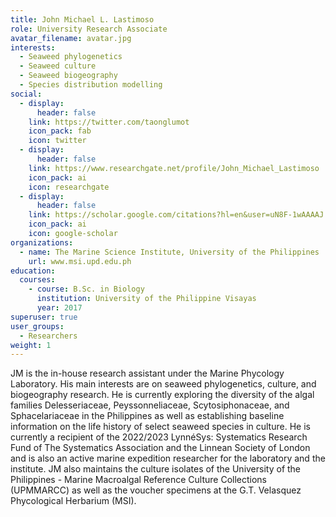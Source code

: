```yaml
---
title: John Michael L. Lastimoso
role: University Research Associate
avatar_filename: avatar.jpg
interests:
  - Seaweed phylogenetics
  - Seaweed culture
  - Seaweed biogeography
  - Species distribution modelling
social:
  - display:
      header: false
    link: https://twitter.com/taonglumot
    icon_pack: fab
    icon: twitter
  - display:
      header: false
    link: https://www.researchgate.net/profile/John_Michael_Lastimoso
    icon_pack: ai
    icon: researchgate
  - display:
      header: false
    link: https://scholar.google.com/citations?hl=en&user=uN8F-1wAAAAJ
    icon_pack: ai
    icon: google-scholar
organizations:
  - name: The Marine Science Institute, University of the Philippines
    url: www.msi.upd.edu.ph
education:
  courses:
    - course: B.Sc. in Biology
      institution: University of the Philippine Visayas
      year: 2017
superuser: true
user_groups:
  - Researchers
weight: 1
---
```

JM is the in-house research assistant under the Marine Phycology Laboratory. His main interests are on seaweed phylogenetics, culture, and biogeography research. He is currently exploring the diversity of the algal families Delesseriaceae, Peyssonneliaceae, Scytosiphonaceae, and Sphacelariaceae in the Philippines as well as establishing baseline information on the life history of select seaweed species in culture. He is currently a recipient of the 2022/2023 LynnéSys: Systematics Research Fund of The Systematics Association and the Linnean Society of London and is also an active marine expedition researcher for the laboratory and the institute. JM also maintains the culture isolates of the University of the Philippines - Marine Macroalgal Reference Culture Collections (UPMMARCC) as well as the voucher specimens at the G.T. Velasquez Phycological Herbarium (MSI).